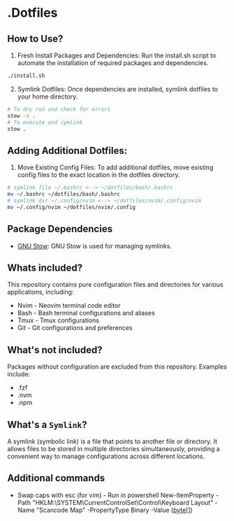 # .Dotfiles

## How to Use?

1. Fresh Install Packages and Dependencies:
Run the install.sh script to automate the installation of required packages and dependencies.
```bash
./install.sh
```
2. Symlink Dotfiles:
Once dependencies are installed, symlink dotfiles to your home directory.
```bash
# To dry run and check for errors
stow -n .
# To execute and symlink
stow .
```

## Adding Additional Dotfiles:
1. Move Existing Config Files:
To add additional dotfiles, move existing config files to the exact location in the dotfiles directory.
```bash
# symlink file ~/.bashrc <--> ~/dotfiles/bash/.bashrc
mv ~/.bashrc ~/dotfiles/bash/.bashrc
# symlink dir ~/.config/nvim <--> ~/dotfiles/nvim/.config/nvim
mv ~/.config/nvim ~/dotfiles/nvim/.config
```

## Package Dependencies
- [GNU Stow](https://www.gnu.org/software/stow/manual/stow.html): GNU Stow is used for managing symlinks.

## Whats included?
This repository contains pure configuration files and directories for various applications, including:
- Nvim - Neovim terminal code editor
- Bash - Bash terminal configurations and aliases
- Tmux - Tmux configurations
- Git - Git configurations and preferences

## What's not included?
Packages without configuration are excluded from this repository. Examples include:
- .fzf
- .nvm
- .npm

## What's a `Symlink`?
A symlink (symbolic link) is a file that points to another file or directory. It allows files to be stored in multiple directories simultaneously, providing a convenient way to manage configurations across different locations.


## Additional commands
- Swap caps with esc (for vim) - Run in powershell
New-ItemProperty -Path "HKLM:\SYSTEM\CurrentControlSet\Control\Keyboard Layout" -Name "Scancode Map" -PropertyType Binary -Value ([byte[]](0x00,0x00,0x00,0x00,0x00,0x00,0x00,0x00,0x03,0x00,0x00,0x00,0x01,0x00,0x3A,0x00,0x3A,0x00,0x01,0x00,0x00,0x00,0x00,0x00))

